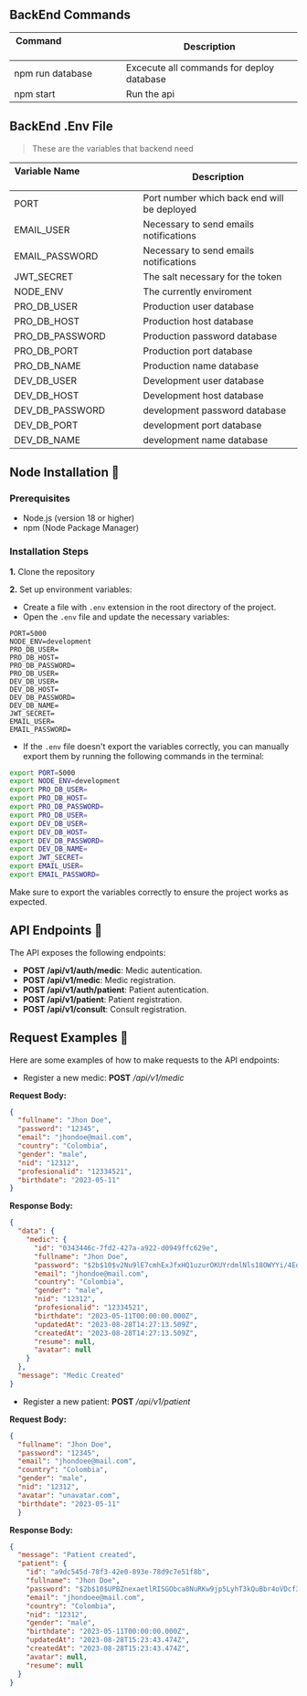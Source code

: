 ## BackEnd Commands 
| Command  &nbsp; &nbsp; &nbsp; &nbsp; &nbsp; &nbsp; &nbsp; &nbsp; &nbsp; &nbsp; &nbsp; &nbsp; &nbsp; &nbsp; | Description                                                        |
| -------------------------------------------------------------------------------------------------------- | ------------------------------------------------------------------ |
| npm run database| Excecute all commands for deploy database |
| npm start| Run the api |

## BackEnd .Env File 

>These are the variables that backend need

| Variable Name  &nbsp; &nbsp; &nbsp; &nbsp; &nbsp; &nbsp; &nbsp; &nbsp; &nbsp; &nbsp; &nbsp; &nbsp; &nbsp; &nbsp; | Description                                                        |
| -------------------------------------------------------------------------------------------------------- | ------------------------------------------------------------------ |
| PORT | Port number which back end will be deployed
|EMAIL_USER| Necessary to send emails notifications|
|EMAIL_PASSWORD| Necessary to send emails notifications|
| JWT_SECRET | The salt necessary for the token|
|NODE_ENV| The currently enviroment|
|PRO_DB_USER| Production user database|
|PRO_DB_HOST| Production host database|
|PRO_DB_PASSWORD| Production password database|
|PRO_DB_PORT| Production port database|
|PRO_DB_NAME| Production name database|
|DEV_DB_USER| Development user database|
|DEV_DB_HOST| Development host database|
|DEV_DB_PASSWORD| development password database|
|DEV_DB_PORT| development port database|
|DEV_DB_NAME| development name database|

## Node Installation :space_invader:


### Prerequisites

- Node.js (version 18 or higher)
- npm (Node Package Manager)

### Installation Steps

**1.** Clone the repository

**2.** Set up environment variables:

- Create a file with `.env` extension in the root directory of the project.
- Open the `.env` file and update the necessary variables:

```env
PORT=5000
NODE_ENV=development
PRO_DB_USER=
PRO_DB_HOST=
PRO_DB_PASSWORD=
PRO_DB_USER=
DEV_DB_USER=
DEV_DB_HOST=
DEV_DB_PASSWORD=
DEV_DB_NAME=
JWT_SECRET=
EMAIL_USER=
EMAIL_PASSWORD=
```

- If the `.env` file doesn't export the variables correctly, you can manually export them by running the following commands in the terminal:

```bash
export PORT=5000
export NODE_ENV=development
export PRO_DB_USER=
export PRO_DB_HOST=
export PRO_DB_PASSWORD=
export PRO_DB_USER=
export DEV_DB_USER=
export DEV_DB_HOST=
export DEV_DB_PASSWORD=
export DEV_DB_NAME=
export JWT_SECRET=
export EMAIL_USER=
export EMAIL_PASSWORD=
```

Make sure to export the variables correctly to ensure the project works as expected.

## API Endpoints :page_with_curl:

The API exposes the following endpoints:

- **POST /api/v1/auth/medic**: Medic autentication.
- **POST /api/v1/medic**: Medic registration.
- **POST /api/v1/auth/patient**: Patient autentication.
- **POST /api/v1/patient**: Patient registration.
- **POST /api/v1/consult**: Consult registration.

## Request Examples :notebook:

Here are some examples of how to make requests to the API endpoints:

- Register a new medic:
**POST** */api/v1/medic*

**Request Body:**
```json
{
  "fullname": "Jhon Doe",
  "password": "12345",
  "email": "jhondoe@mail.com",
  "country": "Colombia",
  "gender": "male",
  "nid": "12312",
  "profesionalid": "12334521",
  "birthdate": "2023-05-11"
}

```

**Response Body:**
```json
{
  "data": {
    "medic": {
      "id": "0343446c-7fd2-427a-a922-d0949ffc629e",
      "fullname": "Jhon Doe",
      "password": "$2b$10$v2Nu9lE7cmhExJfxHQ1uzurOKUYrdmlNls18OWYYi/4EdveKSolMa",
      "email": "jhondoe@mail.com",
      "country": "Colombia",
      "gender": "male",
      "nid": "12312",
      "profesionalid": "12334521",
      "birthdate": "2023-05-11T00:00:00.000Z",
      "updatedAt": "2023-08-28T14:27:13.509Z",
      "createdAt": "2023-08-28T14:27:13.509Z",
      "resume": null,
      "avatar": null
    }
  },
  "message": "Medic Created"
}

```

- Register a new patient:
**POST** */api/v1/patient*

**Request Body:**
```json
{
  "fullname": "Jhon Doe",
  "password": "12345",
  "email": "jhondoee@mail.com",
  "country": "Colombia",
  "gender": "male",
  "nid": "12312",
  "avatar": "unavatar.com",
  "birthdate": "2023-05-11"
  }

```

**Response Body:**
```json
{
  "message": "Patient created",
  "patient": {
    "id": "a9dc545d-78f3-42e0-893e-78d9c7e51f8b",
    "fullname": "Jhon Doe",
    "password": "$2b$10$UPBZnexaetlRISGObca8NuRKw9jp5LyhT3kQuBbr4oVDcf35A74RC",
    "email": "jhondoee@mail.com",
    "country": "Colombia",
    "nid": "12312",
    "gender": "male",
    "birthdate": "2023-05-11T00:00:00.000Z",
    "updatedAt": "2023-08-28T15:23:43.474Z",
    "createdAt": "2023-08-28T15:23:43.474Z",
    "avatar": null,
    "resume": null
  }
}

```
